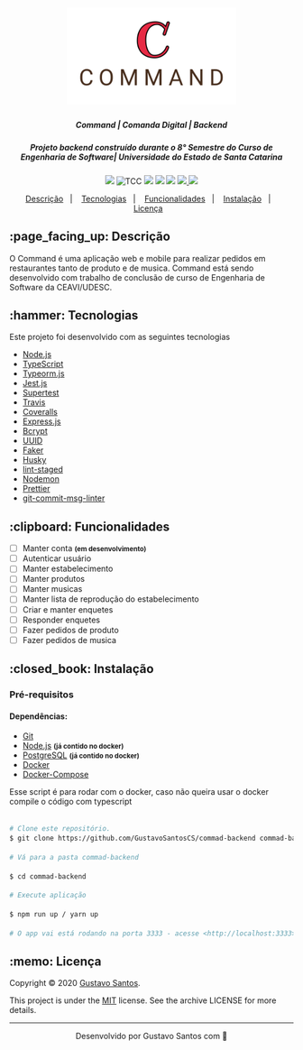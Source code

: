 <h1 align="center">
  <img src="./.github/logo-command.svg" width="300"/>
</h1>

<h5 align="center">
  Command | Comanda Digital | Backend
</h5>

<h5 align="center">
  Projeto backend construído durante o 8° Semestre do Curso de Engenharia de Software| Universidade do Estado de Santa Catarina
</h5>

<p align="center">
  <img src="https://img.shields.io/static/v1?label=Plataforma&message=PC&color=575757&labelColor=4fbd17">

  <img alt="TCC" src="https://img.shields.io/static/v1?label=Command&labelColor=4fbd17&message=Backend&color=575757">

  <img src="https://img.shields.io/static/v1?label=License&labelColor=4fbd17&message=MIT&color=575757">

  <img src="https://img.shields.io/static/v1?label=Author&labelColor=4fbd17&message=GustavoSantosCS&color=575757">

  <img src="https://img.shields.io/static/v1?label=Language&labelColor=4fbd17&message=JavaScript&color=575757">

  <a href="https://travis-ci.com/GustavoSantosCS/commad-backend">
    <img src="https://travis-ci.com/GustavoSantosCS/commad-backend.svg?branch=main">
  </a>

  <a href="https://coveralls.io/github/GustavoSantosCS/commad-backend">
    <img src="https://coveralls.io/repos/github/GustavoSantosCS/commad-backend/badge.svg">
  </a>
</p>

<p align="center">
  <a href="#descricao">Descrição</a>&nbsp;&nbsp;&nbsp;|&nbsp;&nbsp;&nbsp;
  <a href="#tecnologias">Tecnologias</a>&nbsp;&nbsp;&nbsp;|&nbsp;&nbsp;&nbsp;
  <a href="#funcionalidades">Funcionalidades</a>&nbsp;&nbsp;&nbsp;|&nbsp;&nbsp;&nbsp;
  <a href="#instalacao">Instalação</a>&nbsp;&nbsp;&nbsp;|&nbsp;&nbsp;&nbsp;
  <a href="#licenca">Licença</a>&nbsp;&nbsp;&nbsp;
</p>

<h2 id="descricao">:page_facing_up: Descrição</h2>

O Command é uma aplicação web e mobile para realizar pedidos em restaurantes tanto de produto e de musica. Command está sendo desenvolvido com trabalho de conclusão de curso de Engenharia de Software da CEAVI/UDESC.

<h2 id="tecnologias">:hammer: Tecnologias</h2>

Este projeto foi desenvolvido com as seguintes tecnologias

- [Node.js](https://nodejs.org/pt-br/)
- [TypeScript](https://www.typescriptlang.org/)
- [Typeorm.js](https://typeorm.io/#/)
- [Jest.js](https://jestjs.io/pt-BR/)
- [Supertest](https://www.npmjs.com/package/supertest)
- [Travis](https://travis-ci.com/)
- [Coveralls](https://coveralls.io/)
- [Express.js](https://expressjs.com/pt-br/)
- [Bcrypt](https://www.npmjs.com/package/bcrypt)
- [UUID](https://www.npmjs.com/package/uuid)
- [Faker](https://www.npmjs.com/package/faker)
- [Husky](https://www.npmjs.com/package/husky)
- [lint-staged](https://www.npmjs.com/package/lint-staged)
- [Nodemon](https://www.npmjs.com/package/nodemon)
- [Prettier](https://www.npmjs.com/package/prettier)
- [git-commit-msg-linter](https://www.npmjs.com/package/git-commit-msg-linter")

<h2 id="funcionalidades">:clipboard: Funcionalidades </h2>

- [ ] Manter conta <strong><small>(em desenvolvimento)</small></strong>
- [ ] Autenticar usuário
- [ ] Manter estabelecimento
- [ ] Manter produtos
- [ ] Manter musicas
- [ ] Manter lista de reprodução do estabelecimento
- [ ] Criar e manter enquetes
- [ ] Responder enquetes
- [ ] Fazer pedidos de produto
- [ ] Fazer pedidos de musica

<h2 id="instalacao">:closed_book: Instalação </h2>

<h3>Pré-requisitos </h3>

<h4>Dependências: </h4>

- [Git](https://git-scm.com)
- [Node.js](https://nodejs.org/pt-br/) <strong><small>(já contido no docker)</small></strong>
- [PostgreSQL](https://www.postgresql.org/) <strong><small>(já contido no docker)</small></strong>
- [Docker](https://www.docker.com/)
- [Docker-Compose](https://docs.docker.com/compose/gettingstarted/)

<p>Esse script é para rodar com o docker, caso não queira usar o docker compile o código com typescript</p>

```bash

# Clone este repositório.
$ git clone https://github.com/GustavoSantosCS/commad-backend commad-backend

# Vá para a pasta commad-backend

$ cd commad-backend

# Execute aplicação

$ npm run up / yarn up

# O app vai está rodando na porta 3333 - acesse <http://localhost:3333>

```

<h2 id="licenca">:memo: Licença </h2>

<p>
  Copyright © 2020 <a href="https://https://github.com/GustavoSantosCS">Gustavo Santos</a>.
</p>
<p>
  This project is under the <a href="./.github/LICENSE">MIT</a> license. See the archive LICENSE for more details.
</p>

---
<p align="center">Desenvolvido por Gustavo Santos com 💚</p>
